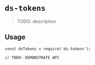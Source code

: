 # `ds-tokens`

> TODO: description

## Usage

```
const dsTokens = require('ds-tokens');

// TODO: DEMONSTRATE API
```
